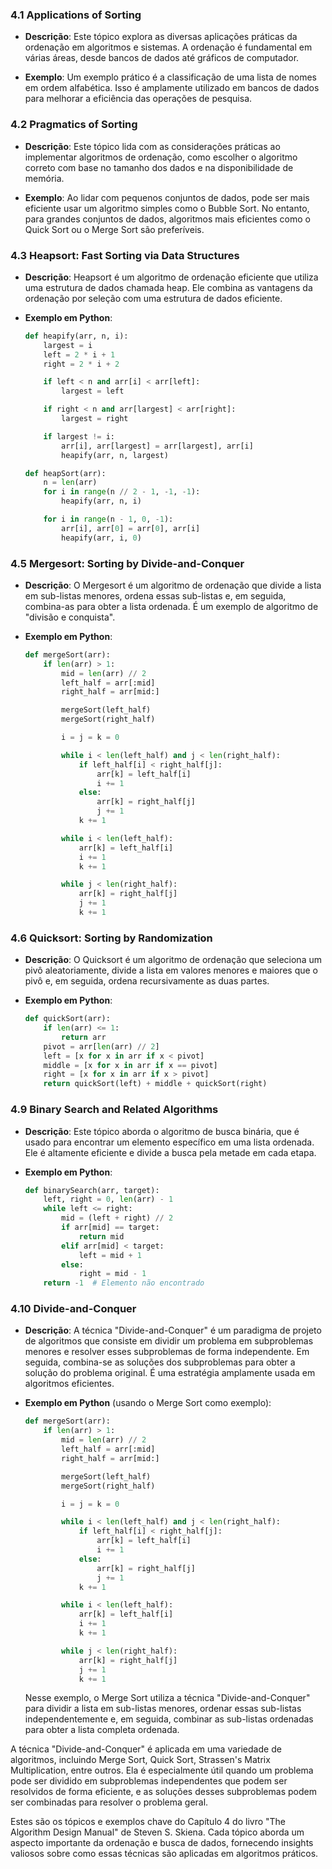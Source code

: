 ### 4.1 Applications of Sorting

- **Descrição**: Este tópico explora as diversas aplicações práticas da ordenação em algoritmos e sistemas. A ordenação é fundamental em várias áreas, desde bancos de dados até gráficos de computador.

- **Exemplo**: Um exemplo prático é a classificação de uma lista de nomes em ordem alfabética. Isso é amplamente utilizado em bancos de dados para melhorar a eficiência das operações de pesquisa.

### 4.2 Pragmatics of Sorting

- **Descrição**: Este tópico lida com as considerações práticas ao implementar algoritmos de ordenação, como escolher o algoritmo correto com base no tamanho dos dados e na disponibilidade de memória.

- **Exemplo**: Ao lidar com pequenos conjuntos de dados, pode ser mais eficiente usar um algoritmo simples como o Bubble Sort. No entanto, para grandes conjuntos de dados, algoritmos mais eficientes como o Quick Sort ou o Merge Sort são preferíveis.

### 4.3 Heapsort: Fast Sorting via Data Structures

- **Descrição**: Heapsort é um algoritmo de ordenação eficiente que utiliza uma estrutura de dados chamada heap. Ele combina as vantagens da ordenação por seleção com uma estrutura de dados eficiente.

- **Exemplo em Python**:
  ```python
  def heapify(arr, n, i):
      largest = i
      left = 2 * i + 1
      right = 2 * i + 2
  
      if left < n and arr[i] < arr[left]:
          largest = left
  
      if right < n and arr[largest] < arr[right]:
          largest = right
  
      if largest != i:
          arr[i], arr[largest] = arr[largest], arr[i]
          heapify(arr, n, largest)
  
  def heapSort(arr):
      n = len(arr)
      for i in range(n // 2 - 1, -1, -1):
          heapify(arr, n, i)
  
      for i in range(n - 1, 0, -1):
          arr[i], arr[0] = arr[0], arr[i]
          heapify(arr, i, 0)
  ```

### 4.5 Mergesort: Sorting by Divide-and-Conquer

- **Descrição**: O Mergesort é um algoritmo de ordenação que divide a lista em sub-listas menores, ordena essas sub-listas e, em seguida, combina-as para obter a lista ordenada. É um exemplo de algoritmo de "divisão e conquista".

- **Exemplo em Python**:
  ```python
  def mergeSort(arr):
      if len(arr) > 1:
          mid = len(arr) // 2
          left_half = arr[:mid]
          right_half = arr[mid:]
  
          mergeSort(left_half)
          mergeSort(right_half)
  
          i = j = k = 0
  
          while i < len(left_half) and j < len(right_half):
              if left_half[i] < right_half[j]:
                  arr[k] = left_half[i]
                  i += 1
              else:
                  arr[k] = right_half[j]
                  j += 1
              k += 1
  
          while i < len(left_half):
              arr[k] = left_half[i]
              i += 1
              k += 1
  
          while j < len(right_half):
              arr[k] = right_half[j]
              j += 1
              k += 1
  ```

### 4.6 Quicksort: Sorting by Randomization

- **Descrição**: O Quicksort é um algoritmo de ordenação que seleciona um pivô aleatoriamente, divide a lista em valores menores e maiores que o pivô e, em seguida, ordena recursivamente as duas partes.

- **Exemplo em Python**:
  ```python
  def quickSort(arr):
      if len(arr) <= 1:
          return arr
      pivot = arr[len(arr) // 2]
      left = [x for x in arr if x < pivot]
      middle = [x for x in arr if x == pivot]
      right = [x for x in arr if x > pivot]
      return quickSort(left) + middle + quickSort(right)
  ```

### 4.9 Binary Search and Related Algorithms

- **Descrição**: Este tópico aborda o algoritmo de busca binária, que é usado para encontrar um elemento específico em uma lista ordenada. Ele é altamente eficiente e divide a busca pela metade em cada etapa.

- **Exemplo em Python**:
  ```python
  def binarySearch(arr, target):
      left, right = 0, len(arr) - 1
      while left <= right:
          mid = (left + right) // 2
          if arr[mid] == target:
              return mid
          elif arr[mid] < target:
              left = mid + 1
          else:
              right = mid - 1
      return -1  # Elemento não encontrado
  ```
### 4.10 Divide-and-Conquer

- **Descrição**: A técnica "Divide-and-Conquer" é um paradigma de projeto de algoritmos que consiste em dividir um problema em subproblemas menores e resolver esses subproblemas de forma independente. Em seguida, combina-se as soluções dos subproblemas para obter a solução do problema original. É uma estratégia amplamente usada em algoritmos eficientes.

- **Exemplo em Python** (usando o Merge Sort como exemplo):
  ```python
  def mergeSort(arr):
      if len(arr) > 1:
          mid = len(arr) // 2
          left_half = arr[:mid]
          right_half = arr[mid:]
  
          mergeSort(left_half)
          mergeSort(right_half)
  
          i = j = k = 0
  
          while i < len(left_half) and j < len(right_half):
              if left_half[i] < right_half[j]:
                  arr[k] = left_half[i]
                  i += 1
              else:
                  arr[k] = right_half[j]
                  j += 1
              k += 1
  
          while i < len(left_half):
              arr[k] = left_half[i]
              i += 1
              k += 1
  
          while j < len(right_half):
              arr[k] = right_half[j]
              j += 1
              k += 1
  ```
  
  Nesse exemplo, o Merge Sort utiliza a técnica "Divide-and-Conquer" para dividir a lista em sub-listas menores, ordenar essas sub-listas independentemente e, em seguida, combinar as sub-listas ordenadas para obter a lista completa ordenada.

A técnica "Divide-and-Conquer" é aplicada em uma variedade de algoritmos, incluindo Merge Sort, Quick Sort, Strassen's Matrix Multiplication, entre outros. Ela é especialmente útil quando um problema pode ser dividido em subproblemas independentes que podem ser resolvidos de forma eficiente, e as soluções desses subproblemas podem ser combinadas para resolver o problema geral.

Estes são os tópicos e exemplos chave do Capítulo 4 do livro "The Algorithm Design Manual" de Steven S. Skiena. Cada tópico aborda um aspecto importante da ordenação e busca de dados, fornecendo insights valiosos sobre como essas técnicas são aplicadas em algoritmos práticos.